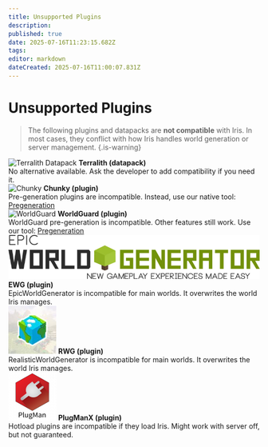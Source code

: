 ```yaml
---
title: Unsupported Plugins
description: 
published: true
date: 2025-07-16T11:23:15.682Z
tags: 
editor: markdown
dateCreated: 2025-07-16T11:00:07.831Z
---
```


# Unsupported Plugins
> The following plugins and datapacks are **not compatible** with Iris. In most cases, they conflict with how Iris handles world generation or server management.
{.is-warning}

<div class="grid-unsupported">
<div class="card-unsupported">
  <img src="https://example.com/terralith.png" alt="Terralith Datapack">
  <strong>Terralith (datapack)</strong><br>
  No alternative available. Ask the developer to add compatibility if you need it.
</div>

<div class="card-unsupported">
  <img src="https://example.com/chunky.png" alt="Chunky">
  <strong>Chunky (plugin)</strong><br>
  Pre-generation plugins are incompatible. Instead, use our native tool: <a href="/doc/iris/pregeneration">Pregeneration</a>
</div>

<div class="card-unsupported">
  <img src="https://example.com/worldguard.png" alt="WorldGuard">
  <strong>WorldGuard (plugin)</strong><br>
  WorldGuard pre-generation is incompatible. Other features still work. Use our tool: <a href="/doc/iris/pregeneration">Pregeneration</a>
</div>

<div class="card-unsupported">
  <img src="/iris_docs/unsupported_plugins/ewg.webp" alt="EWG">
  <strong>EWG (plugin)</strong><br>
  EpicWorldGenerator is incompatible for main worlds. It overwrites the world Iris manages.
</div>

<div class="card-unsupported">
  <img src="/iris_docs/unsupported_plugins/rwg.jpg" alt="RWG">
  <strong>RWG (plugin)</strong><br>
  RealisticWorldGenerator is incompatible for main worlds. It overwrites the world Iris manages.
</div>

<div class="card-unsupported">
  <img src="/iris_docs/unsupported_plugins/plugmanx.png" alt="PlugManX">
  <strong>PlugManX (plugin)</strong><br>
  Hotload plugins are incompatible if they load Iris. Might work with server off, but not guaranteed.
</div>



</div>
